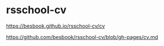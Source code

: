 # rsschool-cv
https://besbook.github.io/rsschool-cv/cv

https://github.com/besbook/rsschool-cv/blob/gh-pages/cv.md